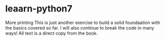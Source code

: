# leaarn-python7
More printing
This is just another exercise to build a solid foundaation with the basics covered so far. I will also continue to break the code in many ways! All text is a direct copy from the book.